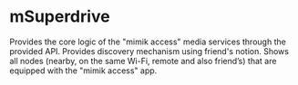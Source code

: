# mSuperdrive
Provides the core logic of the "mimik access" media services through the provided API. Provides discovery mechanism using friend's notion. Shows all nodes (nearby, on the same Wi-Fi, remote and also friend’s) that are equipped with the "mimik access" app. 
